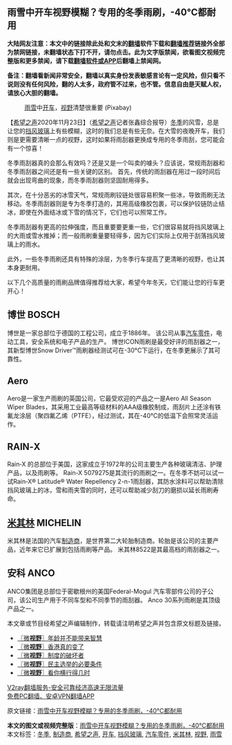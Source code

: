  <h2>雨雪中开车视野模糊？专用的冬季雨刷，-40°C都耐用</h2> <p class="notice"><b>大陆网友注意：本文中的链接除此处和文末的<a href="https://github.com/bannedbook/fanqiang" >翻墙</a>软件下载和<a href="https://github.com/killgcd/justmysocks/blob/master/README.md">翻墙推荐</a>链接外全部为禁网链接，未翻墙状态下打不开，请勿点击。此为文字版禁闻，欲看图文视频完整版和更多禁闻，请下载<a href="https://github.com/bannedbook/fanqiang">翻墙软件或APP</a>后翻墙上禁闻网。</p><p>备注：翻墙看新闻非常安全，翻墙以真实身份发表敏感言论有一定风险，但只看不说则没有任何风险，翻的人太多，政府管不过来，也不管。信息自由是天赋人权，请放心大胆的翻墙。</b></p>  <div class="entry"> <figure><figcaption><a href="https://www.bannedbook.org/bnews/tag/%E9%9B%A8%E9%9B%AA/" class="st_tag internal_tag" rel="tag" title="标签 雨雪 下的日志">雨雪</a>中<a href="https://www.bannedbook.org/bnews/tag/%E5%BC%80%E8%BD%A6/" class="st_tag internal_tag" rel="tag" title="标签 开车 下的日志">开车</a>，<a href="https://www.bannedbook.org/bnews/tag/%E8%A7%86%E9%87%8E/" class="st_tag internal_tag" rel="tag" title="标签 视野 下的日志">视野</a>清楚很重要 (Pixabay)</figcaption></figure> <p>【<span class='wp_keywordlink_affiliate'><a href="https://www.soundofhope.org" title="希望之声" target="_blank">希望之声</a></span>2020年11月23日】（<a href="https://www.bannedbook.org/bnews/tag/%e5%b8%8c%e6%9c%9b%e4%b9%8b%e5%a3%b0/" class="st_tag internal_tag" rel="tag" title="标签 希望之声 下的日志">希望之声</a>记者张鑫综合报导）<a href="https://www.bannedbook.org/bnews/tag/%e5%86%ac%e5%ad%a3/" class="st_tag internal_tag" rel="tag" title="标签 冬季 下的日志">冬季</a>的风雪，总是让您的<a href="https://www.bannedbook.org/bnews/tag/%E6%8C%A1%E9%A3%8E%E7%8E%BB%E7%92%83/" class="st_tag internal_tag" rel="tag" title="标签 挡风玻璃 下的日志">挡风玻璃</a>上有些模糊，这时的我们总是有些无奈。在大雪的夜晚开车，我们则是更需要清晰一点的视野，这时如果将雨刮器更换成专用的冬季雨刮，您可能会有一个惊喜！</p> <p>冬季雨刮器真的会那么有效吗？还是又是一个叫卖的噱头？应该说，常规雨刮器和冬季雨刮器之间还是有一些关键的区别。 首先，传统的雨刮器在用过一段时间后就会出现弯曲的现象，而冬季雨刮器则坚固耐用得多。</p> <p>其次，在十分恶劣的冰雪天气，常规雨刷铰链处很容易积聚一些冰，导致雨刷无法移动。冬季雨刮器则是专为冬季打造的，其用高级橡胶包裹，可以保护铰链防止结冰，即使在外面结冰或下雪的情况下，它们也可以照常工作。</p> <p>冬季雨刮器有更高的拉伸强度，而且重要要更重一些，它们很容易就将挡风玻璃上的大雨或雪水推掉；而一般雨刷重量要轻得多，因为它们实际上仅用于刮落挡风玻璃上的雨水。</p>  <p>此外，一些冬季雨刷还具有特殊的涂层，为冬季行车提高了更清晰的视野，也让其本身更耐用。</p> <p>以下几个高质量的雨刷品牌值得推荐给大家，希望今年冬天，它们能让您的行车更开心！</p> <h2>博世 BOSCH </h2> <p>博世是一家总部位于德国的工程公司，成立于1886年。 该公司从事<a href="https://www.bannedbook.org/bnews/tag/%E6%B1%BD%E8%BD%A6%E9%9B%B6%E4%BB%B6/" class="st_tag internal_tag" rel="tag" title="标签 汽车零件 下的日志">汽车零件</a>，电动工具，安全系统和电子产品的生产。 博世ICON雨刷是最受好评的雨刮器之一，其新型博世Snow Driver™雨刷器经测试可在-30°C下运行，在冬季更展示了其可靠性。</p> <h2>Aero</h2> <p>Aero是一家生产雨刷的英国公司，它最受欢迎的产品之一是Aero All Season Wiper Blades，其采用工业最高等级材料的AAA级橡胶制成，雨刮片上还涂有铁氟龙涂层（聚四氟乙烯（PTFE），经过测试，其在-40°C的低温下会照常灵活运作。</p>  <h2>RAIN‑X</h2> <p>Rain‑X 的总部位于美国，这家成立于1972年的公司主要生产各种玻璃清洁、护理产品，以及雨刷等。 Rain-X 5079275是其流行的雨刷之一。在冬季不妨可以试一试Rain‑X® Latitude® Water Repellency 2-n-1雨刮器，其防水涂料可以帮助清除挡风玻璃上的冰，雪和雨夹雪的同时，还可以帮助减少刮刀的磨损以延长雨刷寿命。</p> <h2><a href="https://www.bannedbook.org/bnews/tag/%E7%B1%B3%E5%85%B6%E6%9E%97/" class="st_tag internal_tag" rel="tag" title="标签 米其林 下的日志">米其林</a> MICHELIN</h2> <p>米其林是法国的汽车<a href="https://www.bannedbook.org/bnews/tag/%E5%88%B6%E9%80%A0%E5%95%86/" class="st_tag internal_tag" rel="tag" title="标签 制造商 下的日志">制造商</a>，是世界第二大轮胎制造商。轮胎是该公司的主要产品，近年来它已扩展到包括雨刷等产品。 米其林8522是其最高档的雨刮器之一。</p> <h2>安科 ANCO</h2> <p>ANCO集团是总部位于密歇根州的美国Federal-Mogul 汽车零部件公司的子公司，该公司生产用于不同车型和不同季节的雨刮器。 Anco 30系列雨刷是其顶级产品之一。</p> <p>本文章或节目经希望之声编辑制作，转载请注明希望之声并包含原文标题及链接。</p>  <ul class='op-related-articles' title='相关阅读'> <li><a href='https://www.bannedbook.org/bnews/bblog/20201123/1435523.html' target='_blank'>〖微<b>视野</b>〗年龄并不能带来智慧</a></li> <li><a href='https://www.bannedbook.org/bnews/bblog/20201121/1434514.html' target='_blank'>〖微<b>视野</b>〗香港真的变了</a></li> <li><a href='https://www.bannedbook.org/bnews/bblog/20201117/1432257.html' target='_blank'>〖微<b>视野</b>〗制度的破坏者</a></li> <li><a href='https://www.bannedbook.org/bnews/lifebaike/20201115/1431250.html' target='_blank'>〖微<b>视野</b>〗民主选举的必要条件</a></li> <li><a href='https://www.bannedbook.org/bnews/bblog/20201113/1430324.html' target='_blank'>〖微<b>视野</b>〗看你横行得几时</a></li> </ul> <p class="texttj"> <a href="https://www.bannedbook.org/forum23/topic22702.html" target="_blank">V2ray翻墙服务-安全可靠经济高速无限流量</a><br/> <a href="https://github.com/bannedbook/fanqiang/wiki/%E7%A6%81%E9%97%BB%E7%BD%91%E5%AE%89%E5%8D%93%E7%BF%BB%E5%A2%99%E6%96%B0%E9%97%BBAPP" target="_blank">免费PC翻墙、安卓VPN翻墙APP</a></p><p>原文链接：<a class="src_link"  href="https://www.soundofhope.org/post/446071" target="_blank">雨雪中开车视野模糊？专用的冬季雨刷，-40°C都耐用</a></p><a name='sharetosocial'></a>       <div><b>本文的图文或视频完整版</b>：<a href='https://www.bannedbook.org/bnews/comments/20201124/1435921.html'>雨雪中开车视野模糊？专用的冬季雨刷，-40°C都耐用</a></div>  </div><!--END ENTRY--> <div class="postfooter"> <div>本文标签：<a href="https://www.bannedbook.org/bnews/tag/%e5%86%ac%e5%ad%a3/" rel="tag">冬季</a>, <a href="https://www.bannedbook.org/bnews/tag/%E5%88%B6%E9%80%A0%E5%95%86/" rel="tag">制造商</a>, <a href="https://www.bannedbook.org/bnews/tag/%e5%b8%8c%e6%9c%9b%e4%b9%8b%e5%a3%b0/" rel="tag">希望之声</a>, <a href="https://www.bannedbook.org/bnews/tag/%E5%BC%80%E8%BD%A6/" rel="tag">开车</a>, <a href="https://www.bannedbook.org/bnews/tag/%E6%8C%A1%E9%A3%8E%E7%8E%BB%E7%92%83/" rel="tag">挡风玻璃</a>, <a href="https://www.bannedbook.org/bnews/tag/%E6%B1%BD%E8%BD%A6%E9%9B%B6%E4%BB%B6/" rel="tag">汽车零件</a>, <a href="https://www.bannedbook.org/bnews/tag/%E7%B1%B3%E5%85%B6%E6%9E%97/" rel="tag">米其林</a>, <a href="https://www.bannedbook.org/bnews/tag/%E8%A7%86%E9%87%8E/" rel="tag">视野</a>, <a href="https://www.bannedbook.org/bnews/tag/%E9%9B%A8%E9%9B%AA/" rel="tag">雨雪</a></div>  </div><!--END POSTFOOTER--> 